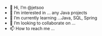 - 👋 Hi, I’m @jetsoo
- 👀 I’m interested in ... any Java projects
- 🌱 I’m currently learning ...Java, SQL, Spring
- 💞️ I’m looking to collaborate on ...
- 📫 How to reach me ...

<!---
jetsoo/jetsoo is a ✨ special ✨ repository because its `README.md` (this file) appears on your GitHub profile.
You can click the Preview link to take a look at your changes.
--->
